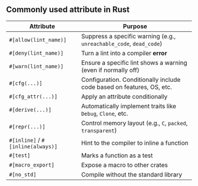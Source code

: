 ## Commonly used attribute in Rust

| Attribute                         | Purpose                                                             |
| --------------------------------- | ------------------------------------------------------------------- |
| `#[allow(lint_name)]`             | Suppress a specific warning (e.g., `unreachable_code`, `dead_code`) |
| `#[deny(lint_name)]`              | Turn a lint into a compiler **error**                               |
| `#[warn(lint_name)]`              | Ensure a specific lint shows a warning (even if normally off)       |
| `#[cfg(...)]`                     | Configuration. Conditionally include code based on features, OS, etc.              |
| `#[cfg_attr(...)]`                | Apply an attribute conditionally                                    |
| `#[derive(...)]`                  | Automatically implement traits like `Debug`, `Clone`, etc.          |
| `#[repr(...)]`                    | Control memory layout (e.g., `C`, `packed`, `transparent`)          |
| `#[inline]` / `#[inline(always)]` | Hint to the compiler to inline a function                           |
| `#[test]`                         | Marks a function as a test                                          |
| `#[macro_export]`                 | Expose a macro to other crates                                      |
| `#[no_std]`                       | Compile without the standard library                                |
